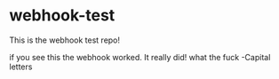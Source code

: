 # webhook-test
This is the webhook test repo!

if you see this the webhook worked. It really did!
what the fuck -Capital letters
